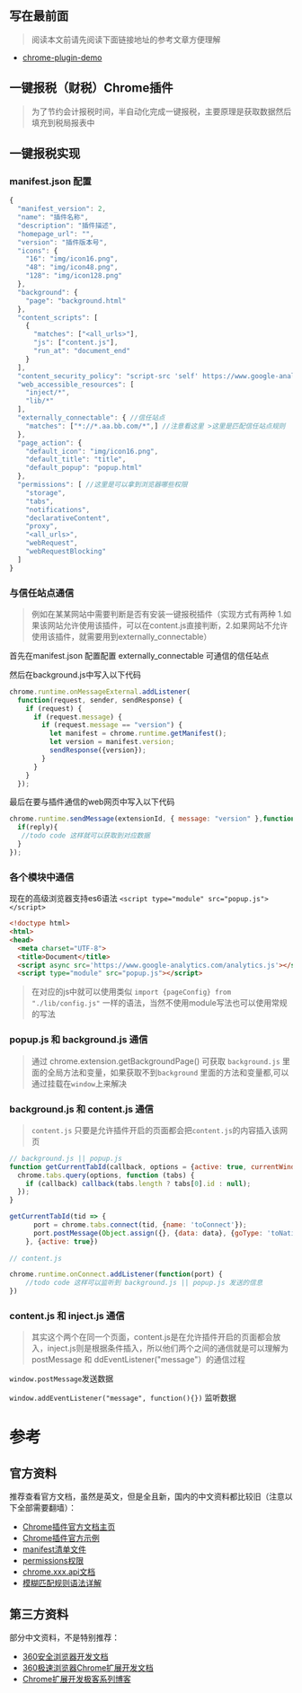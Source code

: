 ## 写在最前面
> 阅读本文前请先阅读下面链接地址的参考文章方便理解
* [chrome-plugin-demo](https://github.com/sxei/chrome-plugin-demo/blob/master/README.md)


## 一键报税（财税）Chrome插件

> 为了节约会计报税时间，半自动化完成一键报税，主要原理是获取数据然后填充到税局报表中

## 一键报税实现
### manifest.json 配置
```javascript
{
  "manifest_version": 2,
  "name": "插件名称",
  "description": "插件描述",
  "homepage_url": "",
  "version": "插件版本号",
  "icons": {
    "16": "img/icon16.png",
    "48": "img/icon48.png",
    "128": "img/icon128.png"
  },
  "background": {
    "page": "background.html"
  },
  "content_scripts": [
    {
      "matches": ["<all_urls>"],
      "js": ["content.js"],
      "run_at": "document_end"
    }
  ],
  "content_security_policy": "script-src 'self' https://www.google-analytics.com; object-src 'self'",
  "web_accessible_resources": [
    "inject/*",
    "lib/*"
  ],
  "externally_connectable": { //信任站点
    "matches": ["*://*.aa.bb.com/*",] //注意看这里 >这里是匹配信任站点规则
  },
  "page_action": {
    "default_icon": "img/icon16.png",
    "default_title": "title",
    "default_popup": "popup.html"
  },
  "permissions": [ //这里是可以拿到浏览器哪些权限
    "storage",
    "tabs",
    "notifications",
    "declarativeContent",
    "proxy",
    "<all_urls>",
    "webRequest",
    "webRequestBlocking"
  ]
}
```

### 与信任站点通信
> 例如在某某网站中需要判断是否有安装一键报税插件（实现方式有两种 1.如果该网站允许使用该插件，可以在content.js直接判断，2.如果网站不允许使用该插件，就需要用到externally_connectable）

首先在manifest.json 配置配置 externally_connectable 可通信的信任站点

然后在background.js中写入以下代码

```javascript 
chrome.runtime.onMessageExternal.addListener(
  function(request, sender, sendResponse) {
    if (request) {
      if (request.message) {
        if (request.message == "version") {
          let manifest = chrome.runtime.getManifest();
          let version = manifest.version;
          sendResponse({version});
        }
      }
    }
  });
```

最后在要与插件通信的web网页中写入以下代码

```javascript 
chrome.runtime.sendMessage(extensionId, { message: "version" },function (reply) {
  if(reply){
   //todo code 这样就可以获取到对应数据
  }
});
```

### 各个模块中通信

现在的高级浏览器支持es6语法 `<script type="module" src="popup.js"></script>`
```html
<!doctype html>
<html>
<head>
  <meta charset="UTF-8">
  <title>Document</title>
  <script async src='https://www.google-analytics.com/analytics.js'></script>
  <script type="module" src="popup.js"></script>
```

> 在对应的js中就可以使用类似 `import {pageConfig} from "./lib/config.js"` 一样的语法，当然不使用module写法也可以使用常规的写法

### popup.js 和 background.js 通信
> 通过 chrome.extension.getBackgroundPage() 可获取 `background.js` 里面的全局方法和变量，如果获取不到`background` 里面的方法和变量都,可以通过挂载在`window`上来解决
 
### background.js 和 content.js 通信

> `content.js` 只要是允许插件开启的页面都会把`content.js`的内容插入该网页

```javascript
// background.js || popup.js
function getCurrentTabId(callback, options = {active: true, currentWindow: true}) {
  chrome.tabs.query(options, function (tabs) {
    if (callback) callback(tabs.length ? tabs[0].id : null);
  });
}

getCurrentTabId(tid => {
      port = chrome.tabs.connect(tid, {name: 'toConnect'});
      port.postMessage(Object.assign({}, {data: data}, {goType: 'toNation', event: event}));
    }, {active: true})
    
// content.js

chrome.runtime.onConnect.addListener(function(port) {
    //todo code 这样可以监听到 background.js || popup.js 发送的信息
})

```

###  content.js 和 inject.js 通信
> 其实这个两个在同一个页面，content.js是在允许插件开启的页面都会放入，inject.js则是根据条件插入，所以他们两个之间的通信就是可以理解为 postMessage 和 ddEventListener("message"）的通信过程

`window.postMessage`发送数据 

`window.addEventListener("message", function(){})` 监听数据



# 参考

## 官方资料

推荐查看官方文档，虽然是英文，但是全且新，国内的中文资料都比较旧（注意以下全部需要翻墙）：

* [Chrome插件官方文档主页](https://developer.chrome.com/extensions)
* [Chrome插件官方示例](https://developer.chrome.com/extensions/samples)
* [manifest清单文件](https://developer.chrome.com/extensions/manifest)
* [permissions权限](https://developer.chrome.com/extensions/permissions)
* [chrome.xxx.api文档](https://developer.chrome.com/extensions/api_index)
* [模糊匹配规则语法详解](https://developer.chrome.com/extensions/match_patterns)

## 第三方资料

部分中文资料，不是特别推荐：

* [360安全浏览器开发文档](http://open.se.360.cn/open/extension_dev/overview.html)
* [360极速浏览器Chrome扩展开发文档](http://open.chrome.360.cn/extension_dev/overview.html)
* [Chrome扩展开发极客系列博客](http://www.cnblogs.com/champagne/p/)
